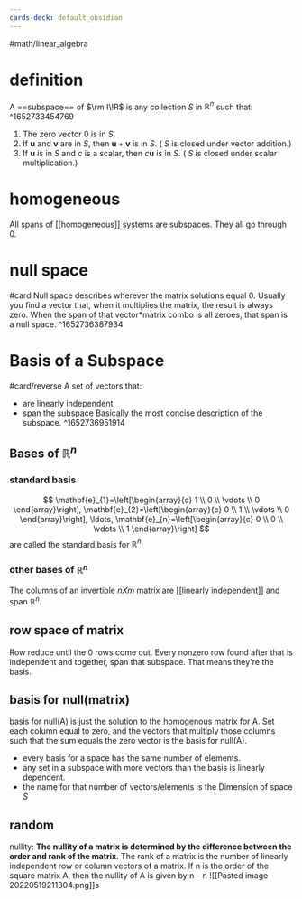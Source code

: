 ```yaml
---
cards-deck: default_obsidian
---
```



#math/linear_algebra 

# definition
A ==subspace== of $\rm I\!R$ is any collection $S$ in $\mathbb{R}^{n}$ such that:
^1652733454769
1. The zero vector 0 is in $S$.
2. If $\mathbf{u}$ and $\mathbf{v}$ are in $S$, then $\mathbf{u}+\mathbf{v}$ is in $S$. ( $S$ is closed under vector addition.)
3. If $\mathbf{u}$ is in $S$ and $c$ is a scalar, then $c \mathbf{u}$ is in $S$. ( $S$ is closed under scalar multiplication.)

# homogeneous
All spans of [[homogeneous]] systems are subspaces. They all go through 0.

# null space
#card 
Null space describes wherever the matrix solutions equal 0. Usually you find a vector that, when it multiplies the matrix, the result is always zero. When the span of that vector\*matrix combo is all zeroes, that span is a null space.
^1652736387934

# Basis of a Subspace
#card/reverse 
A set of vectors that:
- are linearly independent
- span the subspace
Basically the most concise description of the subspace.
^1652736951914

## Bases of $\mathbb{R}^{n}$
### standard basis
$$
\mathbf{e}_{1}=\left[\begin{array}{c}
1 \\
0 \\
\vdots \\
0
\end{array}\right], \mathbf{e}_{2}=\left[\begin{array}{c}
0 \\
1 \\
\vdots \\
0
\end{array}\right], \ldots, \mathbf{e}_{n}=\left[\begin{array}{c}
0 \\
0 \\
\vdots \\
1
\end{array}\right]
$$
are called the standard basis for $\mathbb{R}^{n}$.

### other bases of $\mathbb{R}^{n}$
The columns of an invertible $nXm$ matrix are [[linearly independent]] and span $\mathbb{R}^{n}$.

## row space of matrix
Row reduce until the 0 rows come out. Every nonzero row found after that is independent and together, span that subspace. That means they're the basis.

## basis for null(matrix)
basis for null(A) is just the solution to the homogenous matrix for A. Set each column equal to zero, and the vectors that multiply those columns such that the sum equals the zero vector is the basis for null(A). 

- every basis for a space has the same number of elements.
- any set in a subspace with more vectors than the basis is linearly dependent.
- the name for that number of vectors/elements is the Dimension of space $S$ 	 	

## random
nullity: **The nullity of a matrix is determined by the difference between the order and rank of the matrix**. The rank of a matrix is the number of linearly independent row or column vectors of a matrix. If n is the order of the square matrix A, then the nullity of A is given by n – r.
![[Pasted image 20220519211804.png]]s